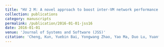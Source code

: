 ```yaml
---
title: "HV 2 M: A novel approach to boost inter-VM network performance for Xen-based HVMs."
collection: publications
category: manuscripts
permalink: /publication/2016-01-01-jss16
date: 2016-01-01
venue: 'Journal of Systems and Software (JSS)'
citation: 'Cheng, Kun, Yuebin Bai, Yongwang Zhao, Yao Ma, Duo Lu, Yuanfeng Peng, and Minxuan Zhou. “HV 2 M: A novel approach to boost inter-VM network performance for Xen-based HVMs.” Journal of Systems and Software 114 (2016): 54-68.'
---
```

